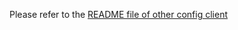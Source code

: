 Please refer to the [README file of other config client](https://github.com/asyard/asy-tests/blob/master/asy-test-configclient/README.md)